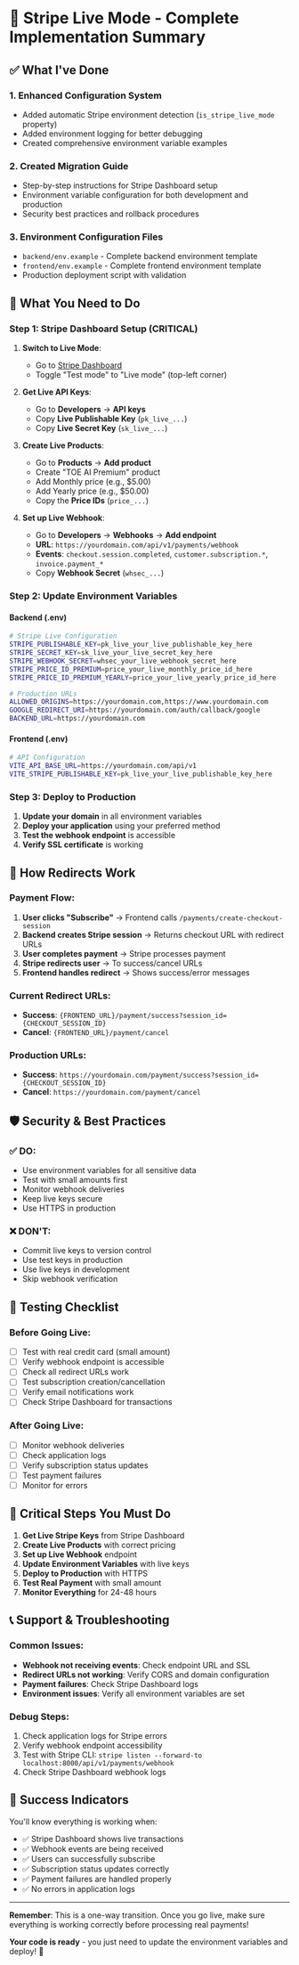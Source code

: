 # 🎯 Stripe Live Mode - Complete Implementation Summary

## ✅ What I've Done

### 1. **Enhanced Configuration System**
- Added automatic Stripe environment detection (`is_stripe_live_mode` property)
- Added environment logging for better debugging
- Created comprehensive environment variable examples

### 2. **Created Migration Guide**
- Step-by-step instructions for Stripe Dashboard setup
- Environment variable configuration for both development and production
- Security best practices and rollback procedures

### 3. **Environment Configuration Files**
- `backend/env.example` - Complete backend environment template
- `frontend/env.example` - Complete frontend environment template
- Production deployment script with validation

## 🔧 **What You Need to Do**

### **Step 1: Stripe Dashboard Setup (CRITICAL)**

1. **Switch to Live Mode**:
   - Go to [Stripe Dashboard](https://dashboard.stripe.com)
   - Toggle "Test mode" to "Live mode" (top-left corner)

2. **Get Live API Keys**:
   - Go to **Developers** → **API keys**
   - Copy **Live Publishable Key** (`pk_live_...`)
   - Copy **Live Secret Key** (`sk_live_...`)

3. **Create Live Products**:
   - Go to **Products** → **Add product**
   - Create "TOE AI Premium" product
   - Add Monthly price (e.g., $5.00)
   - Add Yearly price (e.g., $50.00)
   - Copy the **Price IDs** (`price_...`)

4. **Set up Live Webhook**:
   - Go to **Developers** → **Webhooks** → **Add endpoint**
   - **URL**: `https://yourdomain.com/api/v1/payments/webhook`
   - **Events**: `checkout.session.completed`, `customer.subscription.*`, `invoice.payment_*`
   - Copy **Webhook Secret** (`whsec_...`)

### **Step 2: Update Environment Variables**

#### **Backend (.env)**
```bash
# Stripe Live Configuration
STRIPE_PUBLISHABLE_KEY=pk_live_your_live_publishable_key_here
STRIPE_SECRET_KEY=sk_live_your_live_secret_key_here
STRIPE_WEBHOOK_SECRET=whsec_your_live_webhook_secret_here
STRIPE_PRICE_ID_PREMIUM=price_your_live_monthly_price_id_here
STRIPE_PRICE_ID_PREMIUM_YEARLY=price_your_live_yearly_price_id_here

# Production URLs
ALLOWED_ORIGINS=https://yourdomain.com,https://www.yourdomain.com
GOOGLE_REDIRECT_URI=https://yourdomain.com/auth/callback/google
BACKEND_URL=https://yourdomain.com
```

#### **Frontend (.env)**
```bash
# API Configuration
VITE_API_BASE_URL=https://yourdomain.com/api/v1
VITE_STRIPE_PUBLISHABLE_KEY=pk_live_your_live_publishable_key_here
```

### **Step 3: Deploy to Production**

1. **Update your domain** in all environment variables
2. **Deploy your application** using your preferred method
3. **Test the webhook endpoint** is accessible
4. **Verify SSL certificate** is working

## 🔄 **How Redirects Work**

### **Payment Flow**:
1. **User clicks "Subscribe"** → Frontend calls `/payments/create-checkout-session`
2. **Backend creates Stripe session** → Returns checkout URL with redirect URLs
3. **User completes payment** → Stripe processes payment
4. **Stripe redirects user** → To success/cancel URLs
5. **Frontend handles redirect** → Shows success/error messages

### **Current Redirect URLs**:
- **Success**: `{FRONTEND_URL}/payment/success?session_id={CHECKOUT_SESSION_ID}`
- **Cancel**: `{FRONTEND_URL}/payment/cancel`

### **Production URLs**:
- **Success**: `https://yourdomain.com/payment/success?session_id={CHECKOUT_SESSION_ID}`
- **Cancel**: `https://yourdomain.com/payment/cancel`

## 🛡️ **Security & Best Practices**

### **✅ DO**:
- Use environment variables for all sensitive data
- Test with small amounts first
- Monitor webhook deliveries
- Keep live keys secure
- Use HTTPS in production

### **❌ DON'T**:
- Commit live keys to version control
- Use test keys in production
- Use live keys in development
- Skip webhook verification

## 🧪 **Testing Checklist**

### **Before Going Live**:
- [ ] Test with real credit card (small amount)
- [ ] Verify webhook endpoint is accessible
- [ ] Check all redirect URLs work
- [ ] Test subscription creation/cancellation
- [ ] Verify email notifications work
- [ ] Check Stripe Dashboard for transactions

### **After Going Live**:
- [ ] Monitor webhook deliveries
- [ ] Check application logs
- [ ] Verify subscription status updates
- [ ] Test payment failures
- [ ] Monitor for errors

## 🚨 **Critical Steps You Must Do**

1. **Get Live Stripe Keys** from Stripe Dashboard
2. **Create Live Products** with correct pricing
3. **Set up Live Webhook** endpoint
4. **Update Environment Variables** with live keys
5. **Deploy to Production** with HTTPS
6. **Test Real Payment** with small amount
7. **Monitor Everything** for 24-48 hours

## 📞 **Support & Troubleshooting**

### **Common Issues**:
- **Webhook not receiving events**: Check endpoint URL and SSL
- **Redirect URLs not working**: Verify CORS and domain configuration
- **Payment failures**: Check Stripe Dashboard logs
- **Environment issues**: Verify all environment variables are set

### **Debug Steps**:
1. Check application logs for Stripe errors
2. Verify webhook endpoint accessibility
3. Test with Stripe CLI: `stripe listen --forward-to localhost:8000/api/v1/payments/webhook`
4. Check Stripe Dashboard webhook logs

## 🎉 **Success Indicators**

You'll know everything is working when:
- ✅ Stripe Dashboard shows live transactions
- ✅ Webhook events are being received
- ✅ Users can successfully subscribe
- ✅ Subscription status updates correctly
- ✅ Payment failures are handled properly
- ✅ No errors in application logs

---

**Remember**: This is a one-way transition. Once you go live, make sure everything is working correctly before processing real payments!

**Your code is ready** - you just need to update the environment variables and deploy! 🚀
